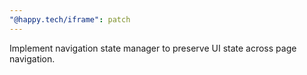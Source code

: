 ```yaml
---
"@happy.tech/iframe": patch
---
```


Implement navigation state manager to preserve UI state across page navigation.
